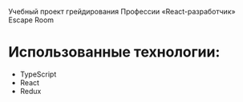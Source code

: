 Учебный проект грейдирования Профессии «React-разработчик» Escape Room

# Использованные технологии:

- TypeScript
- React
- Redux
